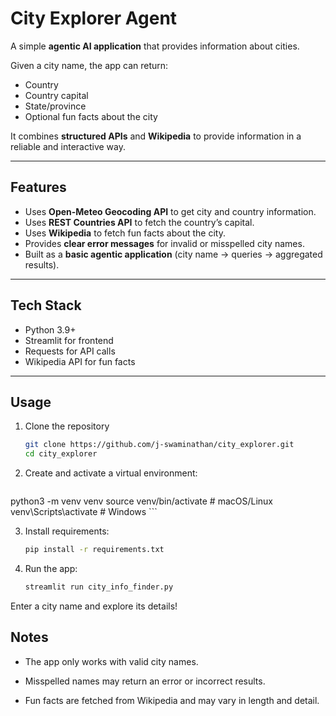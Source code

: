 # City Explorer Agent

A simple **agentic AI application** that provides information about cities.  

Given a city name, the app can return:  
- Country  
- Country capital  
- State/province  
- Optional fun facts about the city  

It combines **structured APIs** and **Wikipedia** to provide information in a reliable and interactive way.

---

## Features

- Uses **Open-Meteo Geocoding API** to get city and country information.  
- Uses **REST Countries API** to fetch the country’s capital.  
- Uses **Wikipedia** to fetch fun facts about the city.  
- Provides **clear error messages** for invalid or misspelled city names.  
- Built as a **basic agentic application** (city name → queries → aggregated results).

---

## Tech Stack

- Python 3.9+  
- Streamlit for frontend  
- Requests for API calls  
- Wikipedia API for fun facts  

---

## Usage

1. Clone the repository  
    ```bash
   git clone https://github.com/j-swaminathan/city_explorer.git
   cd city_explorer 
   ```

2. Create and activate a virtual environment:
   ```bash
  python3 -m venv venv
    source venv/bin/activate   # macOS/Linux
    venv\Scripts\activate      # Windows 
    ```

3. Install requirements:
    ```bash
   pip install -r requirements.txt 
   ```

4. Run the app:
    ```bash 
    streamlit run city_info_finder.py 
    ```


Enter a city name and explore its details!


## Notes

- The app only works with valid city names.

- Misspelled names may return an error or incorrect results.

- Fun facts are fetched from Wikipedia and may vary in length and detail.